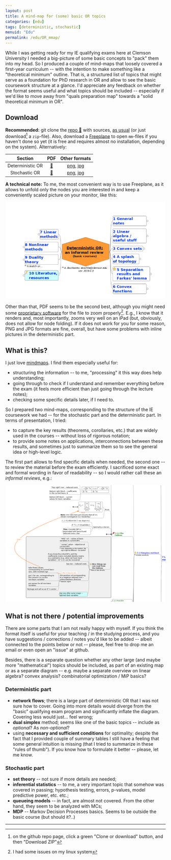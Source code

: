 ```yaml
---
layout: post
title: A mind-map for (some) basic OR topics
categories: [edu]
tags: [deterministic, stochastic]
menuid: "Edu"
permalink: /edu/OR_mmap/
---
```

While I was getting ready for my IE qualifying exams here at Clemson University I needed a big-picture of some basic concepts to "pack" them into my head. So I produced a couple of mind-maps that loosely covered a first-year curriculum -- with the intention to make something like a "theoretical minimum" outline. That is, a structured list of topics that might serve as a foundation for PhD research in OR and allow to see the basic coursework structure at a glance. I'd appreciate any feedback on  whether the format seems useful and what topics should be included -- especially if we'd like to move away from "quals preparation map" towards a "solid theoretical minimum in OR".

## Download
**Recommended:** git clone the [repo 📁](https://github.com/alex-bochkarev/OR_mmap) with sources, [as usual](https://help.github.com/en/articles/cloning-a-repository) (or just download[^1] a `zip`-file). Also, download a [Freeplane](https://www.freeplane.org/wiki/index.php/Home) to open `mm`-files if you haven't done so yet (it is free and requires almost no installation, depending on the system). Alternatively:

| Section             | PDF                                           | Other formats                                                                                  |
| :-----------------: | :---:                                         | :-------------:                                                                                |
| Deterministic OR    | [📁](/assets/theormin/1_Deterministic_OR.pdf) | [png](/assets/theormin/1_Deterministic_OR.png), [jpg](/assets/theormin/1_Deterministic_OR.jpg) |
| Stochastic OR       | [📁](/assets/theormin/2_Stochastic_OR.pdf)    | [png](/assets/theormin/2_Stochastic_OR.png), [jpg](/assets/theormin/2_Stochastic_OR.jpg)       |

**A technical note:** To me, the most convenient way is to use Freeplane, as it allows to unfold only the nodes you are interested in and keep a conveniently scaled picture on your monitor, like this:

![An overview](/assets/theormin/determ_overview_screen.png)

Other than that, PDF seems to be the second best, although you might need some [proprietary software](https://get.adobe.com/reader/otherversions/) for the file to zoom properly[^3]. E.g., I know that it renders and, most importantly, zooms very well on an iPad (but, obviously, does not allow for node folding). If it does not work for you for some reason, PNG and JPG formats are fine, overall, but have some problems with inline pictures in the deterministic part.

## What is this?
I just love [mindmaps](https://en.wikipedia.org/wiki/Mind_map). I find them especially useful for:
- structuring the information -- to me, "processing" it this way does help understanding;
- going through to check if I understand and remember everything before the exam (it feels more efficient than just going through the lecture notes);
- checking some specific details later, if I need to.

So I prepared two mind-maps, corresponding to the structure of the IE coursework we had -- for the stochastic part and the deterministic part. In terms of presentation, I tried: 
- to capture the key results (theorems, corollaries, etc.) that are widely used in the courses -- without loss of rigorous notation;
- to provide some notes on applications, interconnections between these results, and sometimes just to summarize them so to see the general idea or high-level logic.

The first part allows to find specific details when needed, the second one -- to review the material before the exam efficiently. I sacrificed some exact and formal wording in favor of readability -- so I would rather call these an *informal reviews*, e.g.:

![Simplex](/assets/theormin/simplex_screen.png)

## What is not there / potential improvements
There are some parts that I am not really happy with myself. If you think the format itself is useful for your teaching / in the studying process, and you have suggestions / corrections / notes you'd like to be added -- albeit connected to the points below or not -- please, feel free to drop me an email or even open an "issue" at github.

Besides, there is a separate question whether any other large (and maybe more "mathematical") topics should be included, as part of an existing map or as a separate diagram -- e.g. maybe a separate overview on linear algebra? convex analysis? combinatorial optimization / MiP basics?

### Deterministic part
- **network flows**; there is a large part of deterministic OR that I was not sure how to cover. Going into more details would diverge from the "basic" qualifying exam program and significantly inflate the diagram. Covering less would just... feel wrong;
- **dual simplex** method; seems like one of the basic topics -- include as *optional*? As *non-optional*?
- using **necessary and sufficient conditions** for optimality; despite the fact that I provided couple of summary tables I still have a feeling that some general intuition is missing (that I tried to summarize in these "rules of thumb"). If you know how to formulate it better -- please, let me know.

### Stochastic part
- **set theory** -- not sure if more details are needed;
- **inferential statistics** -- to me, a very important topic that somehow was covered in passing; hypothesis testing, errors, p-values, model predictive power, etc. etc.;
- **queueing models** -- in fact, are almost not covered. From the other hand, they seem to be analyzed with MCs;
- **MDP** -- Markov Decision Processes basics. Seems to be outside the basic course (but should it?..)

---
[^1]: on the github repo page, click a green "Clone or download" button, and then "Download ZIP"
[^3]: I had some issues on my linux system
